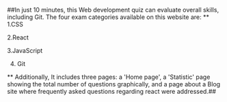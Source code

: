 ##In just 10 minutes, this Web development quiz can evaluate overall skills, including Git.
The four exam categories available on this website are:
**
1.CSS 

2.React

3.JavaScript

4. Git

**
Additionally, 
It includes three pages: a 'Home page', a 'Statistic' page showing the total number of questions graphically, and a page about a Blog site where frequently asked questions regarding react were addressed.##
